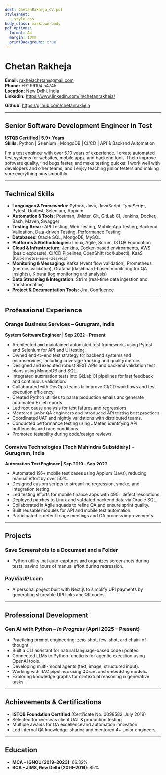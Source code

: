 ```yaml
---
dest: ChetanRakheja_CV.pdf
stylesheet:
  - style.css
body_class: markdown-body
pdf_options:
  format: A4
  margin: 10mm
  printBackground: true
---
```



# Chetan Rakheja

<!-- rakhejachetan@gmail.com | +91 99104 54745 | New Delhi, India  | [LinkedIn](https://www.linkedin.com/in/chetanrakheja/) | [GitHub](https://github.com/chetanrakheja) -->

**Email:** rakhejachetan@gmail.com  
**Phone:** +91 99104 54745  
**Location:** New Delhi, India  
**LinkedIn:** https://www.linkedin.com/in/chetanrakheja/

**Github:** https://github.com/chetanrakheja

---

## Senior Software Development Engineer in Test

**ISTQB Certified | 5.9+ Years**  
**Skills:** Python | Selenium | MongoDB | CI/CD | API & Backend Automation

I'm a test engineer with over 5.10 years of experience. I create automated test systems for websites, mobile apps, and backend tools. I help improve software quality, find bugs faster, and make testing quicker. I work well with developers and other teams, and I enjoy teaching junior testers and making sure everything runs smoothly.

---

## Technical Skills

- **Languages & Frameworks:** Python, Java, JavaScript, TypeScript, Pytest, Unittest, Selenium, Appium  
- **Automation & Tools:** Postman, JMeter, Git, GitLab CI, Jenkins, Docker, Bash, Maven, Swagger  
- **Testing Areas:** API Testing, Web Testing, Mobile App Testing, Backend Validation, Data-driven Testing, Performance Testing  
- **Databases:** Oracle SQL, MongoDB, MySQL  
- **Platforms & Methodologies:** Linux, Agile, Scrum, ISTQB Foundation  
- **Cloud & Infrastructure:** Jenkins, Docker-based environments, AWS (basic exposure), CI/CD Pipelines, OpenShift (oc/kubectl), KaaS (Kubernetes-as-a-Service)  
- **Monitoring & Messaging:** Kafka (event flow validation), Prometheus (metrics validation), Grafana (dashboard-based monitoring for QA insights), Kibana (log monitoring and analysis)  
- **Data Streaming & Integration:** Striim (real-time data ingestion and transformation)  
- **Project & Documentation Tools:** Jira, Confluence  

---

## Professional Experience

### Orange Business Services – Gurugram, India  
**System Software Engineer | Sep 2022 – Present**

- Architected and maintained automated test frameworks using Pytest and Selenium for API and UI testing.  
- Owned end-to-end test strategy for backend systems and microservices, including coverage tracking and quality metrics.  
- Designed and executed robust REST APIs and backend validation test plans using MongoDB and SQL.  
- Integrated automation tests into GitLab CI pipelines for fast feedback and continuous validation.  
- Collaborated with DevOps teams to improve CI/CD workflows and test execution efficiency.  
- Created Python utilities to parse production emails and generate automated Excel reports.  
- Led root cause analysis for test failures and regressions.  
- Mentored junior QA engineers and introduced API testing best practices.  
- Coordinated UAT and nightly validations with distributed teams.  
- Conducted performance testing using JMeter, identifying API bottlenecks and race conditions.  
- Promoted testability during code/design reviews.


### Comviva Technologies (Tech Mahindra Subsidiary) – Gurugram, India  
**Automation Test Engineer | Sep 2019 – Sep 2022**

- Automated 195+ mobile test cases using Appium (Java), reducing manual effort by over 50%.  
- Designed custom scripts to streamline regression, smoke, and integration testing.  
- Led testing efforts for mobile finance apps with 490+ defect resolutions.  
- Deployed patches to Linux and validated backend data via Oracle SQL.  
- Collaborated in Agile squads to refine QA and ensure sprint quality.  
- Built reusable modules for API and mobile test automation.  
- Participated in defect triage meetings and QA process improvements.

---

## Projects
### Save Screenshots to a Document and a Folder  
- Python utility that auto-captures and organizes screenshots during tests, saving hours of manual effort during regression.

### PayViaUPI.com  
- A personal project built with Next.js to simplify UPI payments by generating shareable UPI links and QR codes.

---

## Professional Development
### Gen AI with Python – *In Progress* (April 2025 – Present)
- Practicing prompt engineering: zero-shot, few-shot, and chain-of-thought.  
- Built a CLI assistant for natural language-based code updates.  
- Connected LLMs to Python functions for agentic execution using OpenAI tools.  
- Developing multi-modal agents (text, image, structured input).  
- Working with RAG pipelines using QDrant and embedding models.  
- Exploring knowledge graphs for contextual reasoning in generative tasks.

---

## Achievements & Certifications
- **ISTQB Foundation Certified** (Certificate No. 0098582, July 2019)  
- Selected for overseas client UAT & production testing  
- Multiple awards for QA excellence and automation innovation  
- Led internal QA knowledge-sharing and mentored 4+ junior engineers  

---

## Education
- **MCA – IGNOU (2019–2023)**: 66.32%  
- **BCA – JIMS, New Delhi (2016–2019)**: 85%

